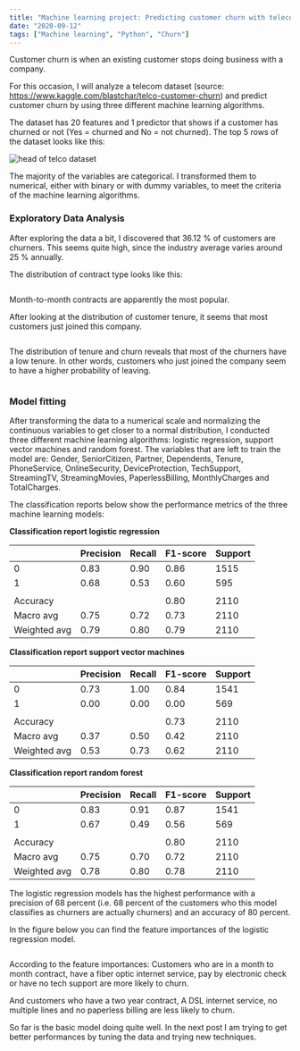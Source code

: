 ```yaml
---
title: "Machine learning project: Predicting customer churn with telecom data"
date: "2020-09-12"
tags: ["Machine learning", "Python", "Churn"]
---
```


Customer churn is when an existing customer stops doing business with a company.

For this occasion, I will analyze a telecom dataset (source: https://www.kaggle.com/blastchar/telco-customer-churn) and predict customer churn by using three different machine learning algorithms.

The dataset has 20 features and 1 predictor that shows if a customer has churned or not (Yes = churned and No = not churned). The top 5 rows of the dataset looks like this:

<img src="{{ site.url {{ site.baseurl }}/images/head_telco.png" alt = "head of telco dataset">

The majority of the variables are categorical. I transformed them to numerical, either with binary or with dummy variables, to meet the criteria of the
machine learning algorithms.

### Exploratory Data Analysis
After exploring the data a bit, I discovered that 36.12 % of customers are churners. This seems quite high, since the industry average varies around 25 %
annually.

The distribution of contract type looks like this:

<img src="{{ site.url {{ site.baseurl }}/images/contract.png" alt = "">

Month-to-month contracts are apparently the most popular.

After looking at the distribution of customer tenure, it seems that most  customers just joined this company.

<img src="{{ site.url {{ site.baseurl }}/images/tenure.png" alt = "">

The distribution of tenure and churn reveals that most of the churners have a low tenure. In other words, customers who just joined the company seem to have a
higher probability of leaving.

<img src="{{ site.url {{ site.baseurl }}/images/tenure-churn.png" alt = "">

### Model fitting
After transforming the data to a numerical scale and normalizing the continuous variables to get closer to a normal distribution, I conducted three different machine learning algorithms: logistic regression, support vector machines and random forest. The variables that are left to train the model are: Gender, SeniorCitizen, Partner, Dependents, Tenure, PhoneService, OnlineSecurity,      DeviceProtection, TechSupport, StreamingTV, StreamingMovies, PaperlessBilling, MonthlyCharges and TotalCharges.

The classification reports below show the performance metrics of the three machine learning models:

**Classification report logistic regression**

|              | Precision | Recall | F1-score | Support |
|--------------|-----------|--------|----------|---------|
| 0            | 0.83      | 0.90   | 0.86     | 1515    |
| 1            | 0.68      | 0.53   | 0.60     | 595     |
|              |           |        |          |         |
| Accuracy     |           |        | 0.80     | 2110    |
| Macro avg    | 0.75      | 0.72   | 0.73     | 2110    |
| Weighted avg | 0.79      | 0.80   | 0.79     | 2110    |


**Classification report support vector machines**


|              | Precision | Recall | F1-score | Support |
|--------------|-----------|--------|----------|---------|
| 0            | 0.73      | 1.00   | 0.84     | 1541    |
| 1            | 0.00      | 0.00   | 0.00     | 569     |
|              |           |        |          |         |
| Accuracy     |           |        | 0.73     | 2110    |
| Macro avg    | 0.37      | 0.50   | 0.42     | 2110    |
| Weighted avg | 0.53      | 0.73   | 0.62     | 2110    |


**Classification report random forest**

|              | Precision | Recall | F1-score | Support |
|--------------|-----------|--------|----------|---------|
| 0            | 0.83      | 0.91   | 0.87     | 1541    |
| 1            | 0.67      | 0.49   | 0.56     | 569     |
|              |           |        |          |         |
| Accuracy     |           |        | 0.80     | 2110    |
| Macro avg    | 0.75      | 0.70   | 0.72     | 2110    |
| Weighted avg | 0.78      | 0.80   | 0.78     | 2110    |

The logistic regression models has the highest performance with a precision of 68 percent (i.e. 68 percent of the customers who this model classifies as churners are actually churners) and an accuracy of 80 percent.

In the figure below you can find the feature importances of the logistic regression model.

<img src="{{ site.url {{ site.baseurl }}/images/importances_lr.png" alt = "">

According to the feature importances: Customers who are in a month to month contract, have a fiber optic internet service, pay by electronic check or have no tech support are more likely to churn.

And customers who have a two year contract, A DSL internet service, no multiple lines and no paperless billing are less likely to churn.

So far is the basic model doing quite well. In the next post I am trying to
get better performances by tuning the data and trying new techniques.
